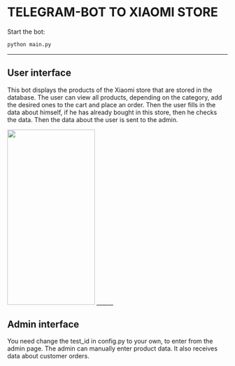 # TELEGRAM-BOT TO XIAOMI STORE

Start the bot:
```python
python main.py
```
______
## User interface
This bot displays the products of the Xiaomi store that are stored in the database.
The user can view all products, depending on the category, add the desired ones
to the cart and place an order. Then the user fills in the data about himself,
if he has already bought in this store, then he checks the data.
Then the data about the user is sent to the admin.

<img src="https://github.com/SnezhanaM/Telegram-store/blob/main/user_interface.gif" width="200" height="400"/>
______

## Admin interface
You need change the test_id in config.py to your own, to enter from the admin page.
The admin can manually enter product data.
It also receives data about customer orders.

